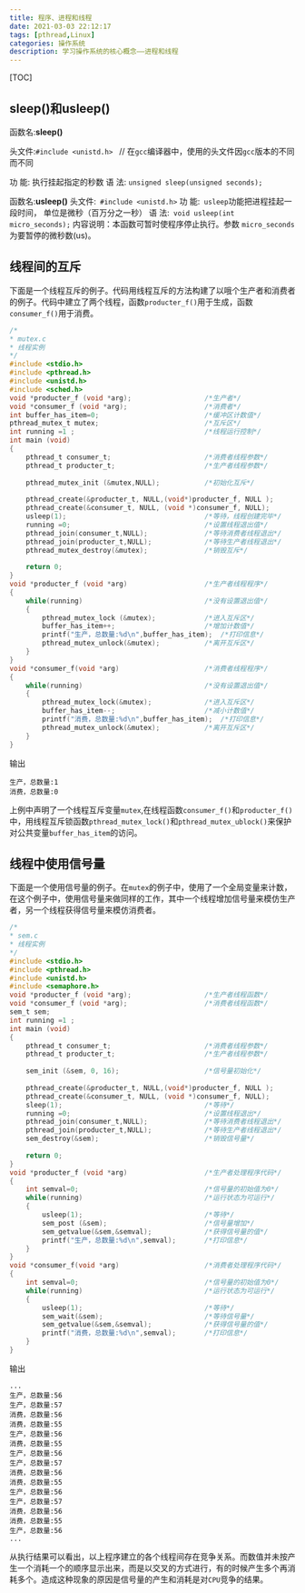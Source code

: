 ```yaml
---
title: 程序、进程和线程
date: 2021-03-03 22:12:17
tags: [pthread,Linux]
categories: 操作系统
description: 学习操作系统的核心概念——进程和线程
---
```






[TOC]

## sleep()和usleep()

函数名:**sleep()**

头文件:`#include <unistd.h> `  // 在`gcc`编译器中，使用的头文件因`gcc`版本的不同而不同

功 能: 执行挂起指定的秒数
语 法: `unsigned sleep(unsigned seconds);`

函数名:**usleep()**
头文件:` #include <unistd.h>`
功  能:` usleep`功能把进程挂起一段时间， 单位是微秒（百万分之一秒）
语  法:` void usleep(int micro_seconds);`
内容说明：本函数可暂时使程序停止执行。参数 `micro_seconds `为要暂停的微秒数(us)。

## 线程间的互斥

下面是一个线程互斥的例子。代码用线程互斥的方法构建了以哦个生产者和消费者的例子。代码中建立了两个线程，函数`producter_f()`用于生成，函数`consumer_f()`用于消费。

```c
/*
* mutex.c
* 线程实例
*/
#include <stdio.h>
#include <pthread.h>
#include <unistd.h>
#include <sched.h>
void *producter_f (void *arg);					/*生产者*/
void *consumer_f (void *arg);					/*消费者*/
int buffer_has_item=0;							/*缓冲区计数值*/
pthread_mutex_t mutex;							/*互斥区*/
int running =1 ;								/*线程运行控制*/
int main (void)
{
	pthread_t consumer_t;						/*消费者线程参数*/
	pthread_t producter_t;						/*生产者线程参数*/
	
	pthread_mutex_init (&mutex,NULL);			/*初始化互斥*/
	
	pthread_create(&producter_t, NULL,(void*)producter_f, NULL );														            /*建立生产者线程*/
	pthread_create(&consumer_t, NULL, (void *)consumer_f, NULL);														            /*建立消费者线程*/
	usleep(1);									/*等待，线程创建完毕*/
	running =0;									/*设置线程退出值*/
	pthread_join(consumer_t,NULL);				/*等待消费者线程退出*/
	pthread_join(producter_t,NULL);			    /*等待生产者线程退出*/
	pthread_mutex_destroy(&mutex);				/*销毁互斥*/
	
	return 0;
}
void *producter_f (void *arg)					/*生产者线程程序*/
{
	while(running)								/*没有设置退出值*/
	{	
		pthread_mutex_lock (&mutex);			/*进入互斥区*/
		buffer_has_item++;						/*增加计数值*/
		printf("生产，总数量:%d\n",buffer_has_item); 	/*打印信息*/
		pthread_mutex_unlock(&mutex);			/*离开互斥区*/
	}
}
void *consumer_f(void *arg)						/*消费者线程程序*/
{
	while(running)								/*没有设置退出值*/
	{
		pthread_mutex_lock(&mutex);				/*进入互斥区*/
		buffer_has_item--;						/*减小计数值*/
		printf("消费，总数量:%d\n",buffer_has_item);	/*打印信息*/
		pthread_mutex_unlock(&mutex);			/*离开互斥区*/
	}
}
```

输出

```
生产，总数量:1
消费，总数量:0
```

上例中声明了一个线程互斥变量`mutex`,在线程函数`consumer_f()`和`producter_f()`中，用线程互斥锁函数`pthread_mutex_lock()`和`pthread_mutex_ublock()`来保护对公共变量`buffer_has_item`的访问。

## 线程中使用信号量

下面是一个使用信号量的例子。在`mutex`的例子中，使用了一个全局变量来计数，在这个例子中，使用信号量来做同样的工作，其中一个线程增加信号量来模仿生产者，另一个线程获得信号量来模仿消费者。

```c
/*
* sem.c
* 线程实例
*/
#include <stdio.h>
#include <pthread.h>
#include <unistd.h>
#include <semaphore.h>
void *producter_f (void *arg);					/*生产者线程函数*/
void *consumer_f (void *arg);					/*消费者线程函数*/
sem_t sem;
int running =1 ;
int main (void)
{
	pthread_t consumer_t;						/*消费者线程参数*/
	pthread_t producter_t;						/*生产者线程参数*/
	
	sem_init (&sem, 0, 16);						/*信号量初始化*/
	
	pthread_create(&producter_t, NULL,(void*)producter_f, NULL ); 														            /*建立生产者线程*/
	pthread_create(&consumer_t, NULL, (void *)consumer_f, NULL); 														            /*建立消费者线程*/
	sleep(1);									/*等待*/
	running =0;									/*设置线程退出*/
	pthread_join(consumer_t,NULL);				/*等待消费者线程退出*/
	pthread_join(producter_t,NULL);			    /*等待生产者线程退出*/
	sem_destroy(&sem);							/*销毁信号量*/
	
	return 0;
}
void *producter_f (void *arg)					/*生产者处理程序代码*/
{
	int semval=0;								/*信号量的初始值为0*/
	while(running)								/*运行状态为可运行*/
	{
		usleep(1);								/*等待*/
		sem_post (&sem);						/*信号量增加*/
		sem_getvalue(&sem,&semval);				/*获得信号量的值*/
		printf("生产，总数量:%d\n",semval);		/*打印信息*/
	}
}
void *consumer_f(void *arg)						/*消费者处理程序代码*/
{
	int semval=0;								/*信号量的初始值为0*/
	while(running)								/*运行状态为可运行*/
	{
		usleep(1);								/*等待*/
		sem_wait(&sem);							/*等待信号量*/
		sem_getvalue(&sem,&semval);				/*获得信号量的值*/
		printf("消费，总数量:%d\n",semval);		/*打印信息*/
	}
}
```

输出

```
...
生产，总数量:56
生产，总数量:57
消费，总数量:56
消费，总数量:55
生产，总数量:56
消费，总数量:55
生产，总数量:56
生产，总数量:57
消费，总数量:56
消费，总数量:55
生产，总数量:56
生产，总数量:57
消费，总数量:56
消费，总数量:55
生产，总数量:56
...
```

从执行结果可以看出，以上程序建立的各个线程间存在竞争关系。而数值并未按产生一个消耗一个的顺序显示出来，而是以交叉的方式进行，有的时候产生多个再消耗多个。造成这种现象的原因是信号量的产生和消耗是对`CPU`竞争的结果。